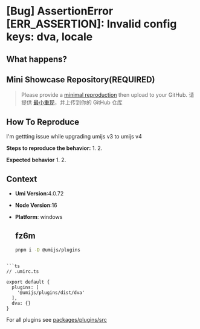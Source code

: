 # [Bug] AssertionError [ERR_ASSERTION]: Invalid config keys: dva, locale

  <!--
感谢您向我们反馈问题，为了高效的解决问题，我们期望你能提供以下信息：
-->

## What happens?

<!-- A clear and concise description of what the bug is. -->
<!-- 清晰的描述下遇到的问题。-->

## Mini Showcase Repository(REQUIRED)

> Please provide a [minimal reproduction](https://stackoverflow.com/help/minimal-reproducible-example) then upload to your GitHub. 请提供 [最小重现](https://stackoverflow.com/help/minimal-reproducible-example)，并上传到你的 GitHub 仓库

<!-- 为节约大家的时间，无复现步骤的 ISSUE 会被关闭，提供之后再 REOPEN -->
<!-- YOUR_REPOSITORY_URL on github or stackbliz -->

## How To Reproduce

I'm gettting issue while upgrading umijs v3 to umijs v4

**Steps to reproduce the behavior:** 1. 2.

**Expected behavior** 1. 2.

<!-- 请提供复现链接/步骤，错误日志以及相关配置 -->

## Context

- **Umi Version**:4.0.72
- **Node Version**:16
- **Platform**: windows

  ## fz6m

  ```bash
  pnpm i -D @umijs/plugins
  ```

````

```ts
// .umirc.ts

export default {
  plugins: [
    '@umijs/plugins/dist/dva'
  ],
  dva: {}
}
````

For all plugins see [packages/plugins/src](https://github.com/umijs/umi/tree/master/packages/plugins/src)

